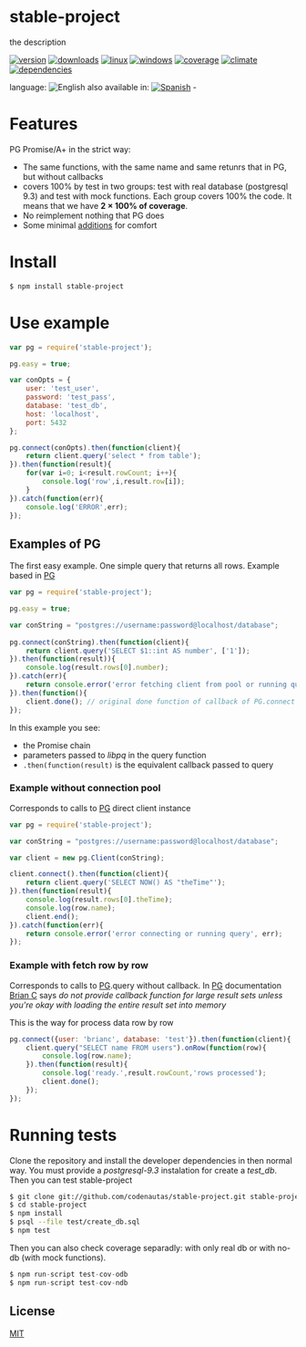 <!--multilang v0 en:README.md es:LEEME.md -->
# stable-project
<!--lang:en-->
the description
<!--lang:es--]
**stable-project** descripción en castellano
[!--lang:*-->

<!-- cucardas -->
[![version](https://img.shields.io/npm/v/stable-project.svg)](https://npmjs.org/package/stable-project)
[![downloads](https://img.shields.io/npm/dm/stable-project.svg)](https://npmjs.org/package/stable-project)
[![linux](https://img.shields.io/travis/codenautas/stable-project/master.svg)](https://travis-ci.org/codenautas/stable-project)
[![windows](https://ci.appveyor.com/api/projects/status/github/codenautas/stable-project?svg=true)](https://ci.appveyor.com/project/codenautas/stable-project)
[![coverage](https://img.shields.io/coveralls/codenautas/stable-project/master.svg)](https://coveralls.io/r/codenautas/stable-project)
[![climate](https://img.shields.io/codeclimate/github/codenautas/stable-project.svg)](https://codeclimate.com/github/codenautas/stable-project)
[![dependencies](https://img.shields.io/david/codenautas/stable-project.svg)](https://david-dm.org/codenautas/stable-project)

<!--multilang buttons-->

language: ![English](https://raw.githubusercontent.com/codenautas/multilang/master/img/lang-en.png)
also available in:
[![Spanish](https://raw.githubusercontent.com/codenautas/multilang/master/img/lang-es.png)](LEEME.md) - 

<!--lang:en-->

# Features

PG Promise/A+ in the strict way:
 * The same functions, with the same name and same retunrs that in PG, but without callbacks
 * covers 100% by test in two groups: test with real database (postgresql 9.3) and test with mock functions. Each group covers 100% the code. It means that we have **2 × 100% of coverage**.
 * No reimplement nothing that PG does
 * Some minimal [additions](docs/additions.md) for comfort

<!--lang:es--]

# Características

pg-strict-promise implementa una versión con Promise/A+ en el sentido estricto de la librería PG.
 * Tiene las mismas funciones que PG, con los mismos nombres, los mismos parámetros y que devuelven lo mismo, reemplazando los *callbacks* con promesas.
 * Con pruebas que cubren el 100% del código en dos grupos: un grupo de pruebas que usa una base de datos real (postgresl 9.3) y otro que testea solo las llamadas (adaptaciones) que se hacen sobre PG. Ambos grupos de pruebas cubren el 100% del código. Así obtenemos una **cobertura de 2 × 100%**.
 * No se reimplementa nada de lo que PG ya implementa
 * Algunos [agregados](docs/agregados.md) mínimos para mayor comodidad

[!--lang:en-->

# Install

<!--lang:es--]

# Instalación

[!--lang:*-->

```sh
$ npm install stable-project
```

<!--lang:en-->

# Use example

<!--lang:es--]

# Ejemplo de uso

[!--lang:*-->

```js 
var pg = require('stable-project');

pg.easy = true;

var conOpts = {
    user: 'test_user',
    password: 'test_pass',
    database: 'test_db',
    host: 'localhost',
    port: 5432
};

pg.connect(conOpts).then(function(client){
    return client.query('select * from table');
}).then(function(result){
    for(var i=0; i<result.rowCount; i++){
        console.log('row',i,result.row[i]);
    }
}).catch(function(err){
    console.log('ERROR',err);
});
```

<!--lang:en-->

## Examples of PG

The first easy example. One simple query that returns all rows. Example based in [PG](https://www.npmjs.com/package/pg#client-pooling)

<!--lang:es--]

## Ejemplos de PG

El primer ejemplo. Trae todas las filas de una consulta a la vez. Ejemplo basado en [PG](https://www.npmjs.com/package/pg#client-pooling)

[!--lang:*-->

```js
var pg = require('stable-project');

pg.easy = true;

var conString = "postgres://username:password@localhost/database";
 
pg.connect(conString).then(function(client){
    return client.query('SELECT $1::int AS number', ['1']);
}).then(function(result)){
    console.log(result.rows[0].number);
}).catch(err){
    return console.error('error fetching client from pool or running query', err);
}).then(function(){    
    client.done(); // original done function of callback of PG.connect
});
```

<!--lang:en-->

In this example you see:
 * the Promise chain
 * parameters passed to *libpq* in the query function
 * `.then(function(result)` is the equivalent callback passed to query

### Example without connection pool

Corresponds to calls to [PG](https://github.com/brianc/node-postgres#client-instance) 
direct client instance

<!--lang:es--]

### Ejemplo sin el pool de conexiones

Corresponde al ejemplo de llamada a [PG](https://github.com/brianc/node-postgres#client-instance)
con conexión directa del cliente

[!--lang:*-->

```js
var pg = require('stable-project');

var conString = "postgres://username:password@localhost/database";

var client = new pg.Client(conString);

client.connect().then(function(client){
    return client.query('SELECT NOW() AS "theTime"');
}).then(function(result){
    console.log(result.rows[0].theTime);
    console.log(row.name);
    client.end();
}).catch(function(err){
    return console.error('error connecting or running query', err);
});
```

<!--lang:en-->

### Example with fetch row by row

Corresponds to calls to [PG](https://github.com/brianc/node-postgres/wiki/Client#simple-query-without-callback).query 
without callback. In [PG](https://github.com/brianc/node-postgres/wiki/Client#parameters-1) documentation 
[Brian C](https://github.com/brianc) says *do not provide callback function for large result sets unless you're okay with loading the entire result set into memory*
 
This is the way for process data row by row
 
<!--lang:es--]

### Ejemplo procesando de a una fila a la vez

Corresponde al ejemplo de llamada a [PG](https://github.com/brianc/node-postgres/wiki/Client#simple-query-without-callback).query 
sin función callback. En la documentación de [PG](https://github.com/brianc/node-postgres/wiki/Client#parameters-1),
[Brian C](https://github.com/brianc) dice *no especifique una function callback para consultas que devuelven grandes conjuntos de datos salvo que quiera que se acumule todo en memoria*
 
Esta es la manera de procesar fila por fila

[!--lang:*-->

```js
pg.connect({user: 'brianc', database: 'test'}).then(function(client){
    client.query("SELECT name FROM users").onRow(function(row){
        console.log(row.name);
    }).then(function(result){
        console.log('ready.',result.rowCount,'rows processed');
        client.done();
    });
});
```

<!--lang:en-->

# Running tests

Clone the repository and install the developer dependencies in then normal way. 
You must provide a *postgresql-9.3* instalation for create a *test_db*.
Then you can test stable-project
 
<!--lang:es--]

# Corriendo los tests

Para correr los test, además de clonar el repositorio e instalar con npm
tenemos que proveer una conexión a la base de datos *postgresql-9.3* para
poder crear el usuario *test_user* y la base *test_db*.

[!--lang:*-->

```sh
$ git clone git://github.com/codenautas/stable-project.git stable-project
$ cd stable-project 
$ npm install
$ psql --file test/create_db.sql
$ npm test
```

<!--lang:en-->

Then you can also check coverage separadly: with only real db or with no-db (with mock functions). 

<!--lang:es--]

Luego se puede verificar la covertura de código probarndo por separado los test con conexion a la base de datos (odb) 
o sin conexión (ndb, usando funciones sustitutas *mock functions* en vez de llamadas reales). 

[!--lang:*-->

```js
$ npm run-script test-cov-odb
$ npm run-script test-cov-ndb
```

<!--lang:en-->

## License

[MIT](LICENSE)

<!--lang:es--]

## Licencia

[MIT](LICENSE)

[!--lang:*-->
